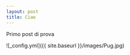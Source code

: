 ```yaml
---
layout: post
title: Ciao
---
```


Primo post di prova

![_config.yml]({{ site.baseurl }}/images/Pug.jpg)
